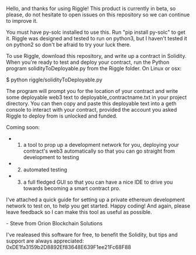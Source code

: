 Hello, and thanks for using Riggle! This product is currently in beta, so please, do not hesitate to open issues on this repository so we can continue to improve it.

You must have py-solc installed to use this. Run "pip install py-solc" to get it. Riggle was designed and tested to run on python3, but I haven't tested it on python2 so don't be afraid to try your luck there.

To use Riggle, download this repository, and write up a contract in Solidity. When you're ready to test and deploy your contract, run the Python program solidityToDeployable.py from the Riggle folder. On Linux or osx:

$ python riggle/solidityToDeployable.py

The program will prompt you for the location of your contract and write some deployable web3 text to deployable_contractname.txt in your project directory. You can then copy and paste this deployable text into a geth console to interact with your contract, provided the account you asked Riggle to deploy from is unlocked and funded.

Coming soon: 

- 1. a tool to prop up a development network for you, deploying your contract's web3 automatically so that you can go straight from development to testing 
- 2. automated testing 
- 3. a full fledged GUI so that you can have a nice IDE to drive you towards becoming a smart contract pro.

I've attached a quick guide for setting up a private ethereum development network to test on, to help you get started. Happy coding! And again, please leave feedback so I can make this tool as useful as possible.

\- Steve from Orion Blockchain Solutions

I've realeased this software for free, to benefit the Solidity, but tips and support are always appreciated: 0xDE1fa3159b2D8892Ef83648E639F1ee21Fc68F88
